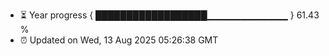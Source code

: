 - ⏳ Year progress { ██████████████████▁▁▁▁▁▁▁▁▁▁▁▁ } 61.43 %
- ⏰ Updated on Wed, 13 Aug 2025 05:26:38 GMT

